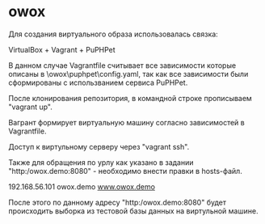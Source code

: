 # owox

Для создания виртуального образа использовалась связка:

VirtualBox + Vagrant + PuPHPet

В данном случае Vagrantfile считывает все зависимости которые описаны в \owox\puphpet\config.yaml, так как все зависимости были сформированы с использванием сервиса PuPHPet.

После клонирования репозитория, в командной строке прописываем "vagrant up".

Вагрант формирует виртуальную машину согласно зависимостей в Vagrantfile.

Доступ к виртульному серверу через "vagrant ssh".

Также для обращения по урлу как указано в задании "http:/owox.demo:8080" - необходимо внести правки в hosts-файл.

192.168.56.101 owox.demo www.owox.demo

После этого по данному адресу "http:/owox.demo:8080" будет происходить выборка из тестовой базы данных на виртульной машине.